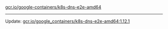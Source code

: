 [gcr.io/google-containers/k8s-dns-e2e-amd64](https://hub.docker.com/r/cruse/k8s-dns-e2e-amd64/tags/) 

----
Update: [gcr.io/google_containers/k8s-dns-e2e-amd64:1.12.1](https://hub.docker.com/r/cruse/k8s-dns-e2e-amd64/tags/)

